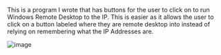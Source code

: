 This is a program I wrote that has buttons for the user to click on to run Windows Remote Desktop to the IP. This is easier as it allows the user to click on a button labeled where they are remote desktop into instead of relying on remembering what the IP Addresses are.

![image](https://github.com/user-attachments/assets/01a57e00-9dd7-4cd0-9641-66550c0d9f52)
